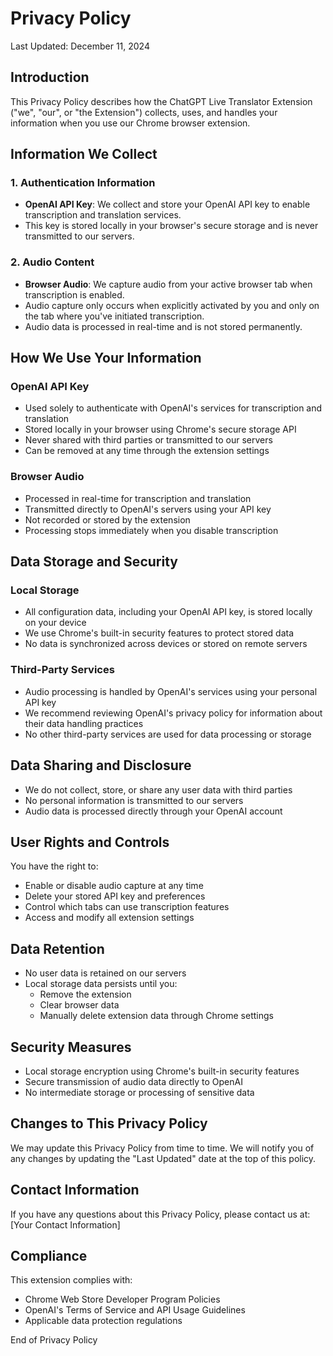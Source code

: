 # Privacy Policy

Last Updated: December 11, 2024

## Introduction
This Privacy Policy describes how the ChatGPT Live Translator Extension ("we", "our", or "the Extension") collects, uses, and handles your information when you use our Chrome browser extension.

## Information We Collect

### 1. Authentication Information
- **OpenAI API Key**: We collect and store your OpenAI API key to enable transcription and translation services.
- This key is stored locally in your browser's secure storage and is never transmitted to our servers.

### 2. Audio Content
- **Browser Audio**: We capture audio from your active browser tab when transcription is enabled.
- Audio capture only occurs when explicitly activated by you and only on the tab where you've initiated transcription.
- Audio data is processed in real-time and is not stored permanently.

## How We Use Your Information

### OpenAI API Key
- Used solely to authenticate with OpenAI's services for transcription and translation
- Stored locally in your browser using Chrome's secure storage API
- Never shared with third parties or transmitted to our servers
- Can be removed at any time through the extension settings

### Browser Audio
- Processed in real-time for transcription and translation
- Transmitted directly to OpenAI's servers using your API key
- Not recorded or stored by the extension
- Processing stops immediately when you disable transcription

## Data Storage and Security

### Local Storage
- All configuration data, including your OpenAI API key, is stored locally on your device
- We use Chrome's built-in security features to protect stored data
- No data is synchronized across devices or stored on remote servers

### Third-Party Services
- Audio processing is handled by OpenAI's services using your personal API key
- We recommend reviewing OpenAI's privacy policy for information about their data handling practices
- No other third-party services are used for data processing or storage

## Data Sharing and Disclosure
- We do not collect, store, or share any user data with third parties
- No personal information is transmitted to our servers
- Audio data is processed directly through your OpenAI account

## User Rights and Controls
You have the right to:
- Enable or disable audio capture at any time
- Delete your stored API key and preferences
- Control which tabs can use transcription features
- Access and modify all extension settings

## Data Retention
- No user data is retained on our servers
- Local storage data persists until you:
  - Remove the extension
  - Clear browser data
  - Manually delete extension data through Chrome settings

## Security Measures
- Local storage encryption using Chrome's built-in security features
- Secure transmission of audio data directly to OpenAI
- No intermediate storage or processing of sensitive data

## Changes to This Privacy Policy
We may update this Privacy Policy from time to time. We will notify you of any changes by updating the "Last Updated" date at the top of this policy.

## Contact Information
If you have any questions about this Privacy Policy, please contact us at:
[Your Contact Information]

## Compliance
This extension complies with:
- Chrome Web Store Developer Program Policies
- OpenAI's Terms of Service and API Usage Guidelines
- Applicable data protection regulations

End of Privacy Policy